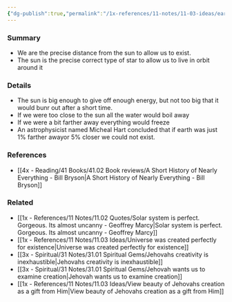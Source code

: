 ```yaml
---
{"dg-publish":true,"permalink":"/1x-references/11-notes/11-03-ideas/earth-is-the-precise-correct-distance-from-the-sun/","title":"Earth is the precise correct distance from the sun","dgShowBacklinks":false}
---
```



### Summary
- We are the precise distance from the sun to allow us to exist.
- The sun is the precise correct type of star to allow us to live in orbit around it

### Details
- The sun is big enough to give off enough energy, but not too big that it would bunr out after a short time.
- If we were too close to the sun all the water would boil away
- If we were a bit farther away everything would freeze
- An astrophysicist named Micheal Hart concluded that if earth was just 1% farther awayor 5% closer we could not exist.

### References
- [[4x - Reading/41 Books/41.02 Book reviews/A Short History of Nearly Everything - Bill Bryson\|A Short History of Nearly Everything - Bill Bryson]]

### Related
- [[1x - References/11 Notes/11.02 Quotes/Solar system is perfect. Gorgeous. Its almost uncanny - Geoffrey Marcy\|Solar system is perfect. Gorgeous. Its almost uncanny - Geoffrey Marcy]]
- [[1x - References/11 Notes/11.03 Ideas/Universe was created perfectly for existence\|Universe was created perfectly for existence]]
- [[3x - Spiritual/31 Notes/31.01 Spiritual Gems/Jehovahs creativity is inexhaustible\|Jehovahs creativity is inexhaustible]]
- [[3x - Spiritual/31 Notes/31.01 Spiritual Gems/Jehovah wants us to examine creation\|Jehovah wants us to examine creation]]
- [[1x - References/11 Notes/11.03 Ideas/View beauty of Jehovahs creation as a gift from Him\|View beauty of Jehovahs creation as a gift from Him]]
